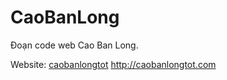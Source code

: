 # CaoBanLong
Đoạn code web Cao Ban Long.

Website: <a href="http://caobanlongtot.com" rel="dofollow" class="btn btn-info">caobanlongtot</a> <a href="http://caobanlongtot.com" rel="dofollow" class="btn btn-info">http://caobanlongtot.com</a>

